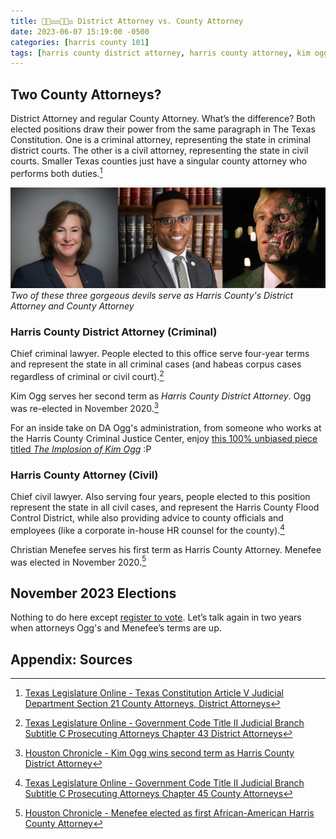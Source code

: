 ```yaml
---
title: 👩🏻‍⚖️⚖️👨🏾‍⚖️ District Attorney vs. County Attorney
date: 2023-06-07 15:19:00 -0500
categories: [harris county 101]
tags: [harris county district attorney, harris county attorney, kim ogg, christian menefee, harris county criminal justice center, murray newman]     # TAG names should always be lowercase
---
```


## Two County Attorneys?

District Attorney and regular County Attorney. What’s the difference? Both elected positions draw their power from the same paragraph in The Texas Constitution. One is a criminal attorney, representing the state in criminal district courts. The other is a civil attorney, representing the state in civil courts. Smaller Texas counties just have a singular county attorney who performs both duties.[^1]

![Harris County District Attorney Kim Ogg, Harris County Attorney Christian Menefee, and Gotham City District Attorney Harvey Dent](/assets/img/county_attorneys.png)
_*Two* of these three gorgeous devils serve as Harris County's District Attorney and County Attorney_

### Harris County District Attorney (Criminal)

Chief criminal lawyer. People elected to this office serve four-year terms and represent the state in all criminal cases (and habeas corpus cases regardless of criminal or civil court).[^2]

Kim Ogg serves her second term as *Harris County District Attorney*. Ogg was re-elected in November 2020.[^5]

For an inside take on DA Ogg's administration, from someone who works at the Harris County Criminal Justice Center, enjoy <a href="https://harriscountycriminaljustice.blogspot.com/2019/11/the-implosion-of-kim-ogg.html" target="_blank">this 100% unbiased piece titled *The Implosion of Kim Ogg*</a> :P

### Harris County Attorney (Civil)

Chief civil lawyer. Also serving four years, people elected to this position represent the state in all civil cases, and represent the Harris County Flood Control District, while also providing advice to county officials and employees (like a corporate in-house HR counsel for the county).[^3]

Christian Menefee serves his first term as Harris County Attorney. Menefee was elected in November 2020.[^4]

## November 2023 Elections

Nothing to do here except <a href="https://vrrequest.sos.state.tx.us/index.asp" target="_blank">register to vote</a>. Let’s talk again in two years when attorneys Ogg's and Menefee’s terms are up.

## Appendix: Sources

[^1]: <a href="https://statutes.capitol.texas.gov/Docs/CN/htm/CN.5.htm" target="_blank">Texas Legislature Online - Texas Constitution Article V Judicial Department Section 21 County Attorneys, District Attorneys</a>

[^2]: <a href="https://statutes.capitol.texas.gov/Docs/GV/htm/GV.43.htm#43.180" target="_blank">Texas Legislature Online - Government Code Title II Judicial Branch Subtitle C Prosecuting Attorneys Chapter 43 District Attorneys</a>

[^3]: <a href="https://statutes.capitol.texas.gov/Docs/GV/htm/GV.45.htm#45.201" target="_blank">Texas Legislature Online - Government Code Title II Judicial Branch Subtitle C Prosecuting Attorneys Chapter 45 County Attorneys</a>

[^4]: <a href="https://www.chron.com/news/election2020/article/Kim-Ogg-wins-second-term-as-Harris-County-DA-15682338.php" target="_blank">Houston Chronicle - Menefee elected as first African-American Harris County Attorney</a>

[^5]: <a href="https://www.houstonchronicle.com/politics/election/article/Menefee-elected-as-first-African-American-Harris-15701626.php" target="_blank">Houston Chronicle - Kim Ogg wins second term as Harris County District Attorney</a>